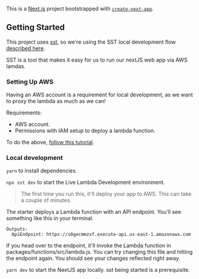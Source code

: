 This is a [Next.js](https://nextjs.org/) project bootstrapped with [`create-next-app`](https://github.com/vercel/next.js/tree/canary/packages/create-next-app).

## Getting Started

This project uses [sst](https://docs.sst.dev/what-is-sst), so we're using the SST local development flow [described here](https://docs.sst.dev/live-lambda-development).

SST is a tool that makes it easy for us to run our nextJS web app via AWS lamdas.

### Setting Up AWS

Having an AWS account is a requirement for local development, as we want to proxy the lambda as much as we can!

Requirements:
- AWS account.
- Permissions with IAM setup to deploy a lambda function.

To do the above, [follow this tutorial](https://docs.sst.dev/advanced/iam-credentials#loading-from-a-file).

### Local development

`yarn` to install dependencies.

`npx sst dev` to start the Live Lambda Development environment.
> The first time you run this, it'll deploy your app to AWS. This can take a couple of minutes.

The starter deploys a Lambda function with an API endpoint. You'll see something like this in your terminal.

```
Outputs:
  ApiEndpoint: https://s8gecmmzxf.execute-api.us-east-1.amazonaws.com
```

If you head over to the endpoint, it'll invoke the Lambda function in packages/functions/src/lambda.js. You can try changing this file and hitting the endpoint again. You should see your changes reflected right away.

`yarn dev` to start the NextJS app locally. sst being started is a prerequisite.